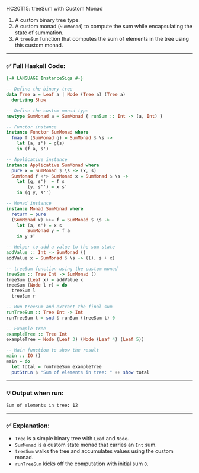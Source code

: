 HC20T15: treeSum with Custom Monad

1. A custom binary tree type.
2. A custom monad (`SumMonad`) to compute the sum while encapsulating the state of summation.
3. A `treeSum` function that computes the sum of elements in the tree using this custom monad.

---

### ✅ Full Haskell Code:

```haskell
{-# LANGUAGE InstanceSigs #-}

-- Define the binary tree
data Tree a = Leaf a | Node (Tree a) (Tree a)
  deriving Show

-- Define the custom monad type
newtype SumMonad a = SumMonad { runSum :: Int -> (a, Int) }

-- Functor instance
instance Functor SumMonad where
  fmap f (SumMonad g) = SumMonad $ \s ->
    let (a, s') = g(s)
    in (f a, s')

-- Applicative instance
instance Applicative SumMonad where
  pure x = SumMonad $ \s -> (x, s)
  SumMonad f <*> SumMonad x = SumMonad $ \s ->
    let (g, s')  = f s
        (y, s'') = x s'
    in (g y, s'')

-- Monad instance
instance Monad SumMonad where
  return = pure
  (SumMonad x) >>= f = SumMonad $ \s ->
    let (a, s') = x s
        SumMonad y = f a
    in y s'

-- Helper to add a value to the sum state
addValue :: Int -> SumMonad ()
addValue x = SumMonad $ \s -> ((), s + x)

-- treeSum function using the custom monad
treeSum :: Tree Int -> SumMonad ()
treeSum (Leaf x) = addValue x
treeSum (Node l r) = do
  treeSum l
  treeSum r

-- Run treeSum and extract the final sum
runTreeSum :: Tree Int -> Int
runTreeSum t = snd $ runSum (treeSum t) 0

-- Example tree
exampleTree :: Tree Int
exampleTree = Node (Leaf 3) (Node (Leaf 4) (Leaf 5))

-- Main function to show the result
main :: IO ()
main = do
  let total = runTreeSum exampleTree
  putStrLn $ "Sum of elements in tree: " ++ show total
```

---

### 💡 Output when run:

```
Sum of elements in tree: 12
```

---

### ✅ Explanation:

* `Tree` is a simple binary tree with `Leaf` and `Node`.
* `SumMonad` is a custom state monad that carries an `Int` sum.
* `treeSum` walks the tree and accumulates values using the custom monad.
* `runTreeSum` kicks off the computation with initial sum `0`.
